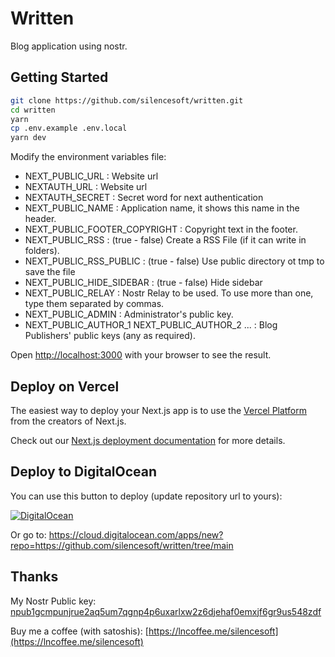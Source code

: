 # Written

Blog application using nostr.

## Getting Started

```bash
git clone https://github.com/silencesoft/written.git
cd written
yarn
cp .env.example .env.local
yarn dev
```

Modify the environment variables file:

- NEXT_PUBLIC_URL : Website url
- NEXTAUTH_URL : Website url
- NEXTAUTH_SECRET : Secret word for next authentication
- NEXT_PUBLIC_NAME : Application name, it shows this name in the header.
- NEXT_PUBLIC_FOOTER_COPYRIGHT : Copyright text in the footer.
- NEXT_PUBLIC_RSS : (true - false) Create a RSS File (if it can write in folders).
- NEXT_PUBLIC_RSS_PUBLIC : (true - false) Use public directory ot tmp to save the file
- NEXT_PUBLIC_HIDE_SIDEBAR : (true - false) Hide sidebar
- NEXT_PUBLIC_RELAY : Nostr Relay to be used. To use more than one, type them separated by commas.
- NEXT_PUBLIC_ADMIN : Administrator's public key.
- NEXT_PUBLIC_AUTHOR_1 NEXT_PUBLIC_AUTHOR_2 ... : Blog Publishers' public keys (any as required).

Open [http://localhost:3000](http://localhost:3000) with your browser to see the result.

## Deploy on Vercel

The easiest way to deploy your Next.js app is to use the [Vercel Platform](https://vercel.com/new?utm_medium=default-template&filter=next.js&utm_source=create-next-app&utm_campaign=create-next-app-readme) from the creators of Next.js.

Check out our [Next.js deployment documentation](https://nextjs.org/docs/deployment) for more details.

## Deploy to DigitalOcean

You can use this button to deploy (update repository url to yours):

[![DigitalOcean](https://www.deploytodo.com/do-btn-blue.svg)](https://cloud.digitalocean.com/apps/new?repo=https://github.com/silencesoft/written/tree/main)

Or go to: https://cloud.digitalocean.com/apps/new?repo=https://github.com/silencesoft/written/tree/main

## Thanks

My Nostr Public key: [npub1gcmpunjrue2aq5um7qgnp4p6uxarlxw2z6djehaf0emxjf6gr9us548zdf](nostr:npub1gcmpunjrue2aq5um7qgnp4p6uxarlxw2z6djehaf0emxjf6gr9us548zdf)

Buy me a coffee (with satoshis): [https://lncoffee.me/silencesoft](https://lncoffee.me/silencesoft)


